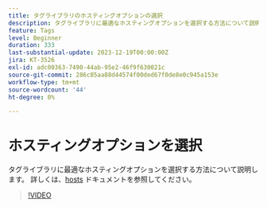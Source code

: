 ```yaml
---
title: タグライブラリのホスティングオプションの選択
description: タグライブラリに最適なホスティングオプションを選択する方法について説明します。
feature: Tags
level: Beginner
duration: 333
last-substantial-update: 2023-12-19T00:00:00Z
jira: KT-3526
exl-id: adc00363-7490-44ab-95e2-46f9f630021c
source-git-commit: 286c85aa88d44574f00ded67f0de8e0c945a153e
workflow-type: tm+mt
source-wordcount: '44'
ht-degree: 0%

---
```


# ホスティングオプションを選択

タグライブラリに最適なホスティングオプションを選択する方法について説明します。 詳しくは、[hosts](https://experienceleague.adobe.com/docs/experience-platform/tags/publish/hosts/hosts-overview.html) ドキュメントを参照してください。

>[!VIDEO](https://video.tv.adobe.com/v/28728/?learn=on&enablevpops)
